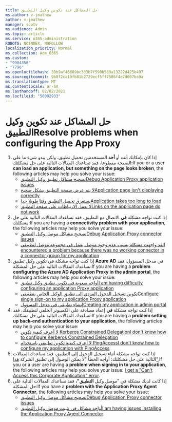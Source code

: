```yaml
---
title: حل المشاكل عند تكوين وكيل التطبيق
ms.author: v-jmathew
author: v-jmathew
manager: scotv
ms.audience: Admin
ms.topic: article
ms.service: o365-administration
ROBOTS: NOINDEX, NOFOLLOW
localization_priority: Normal
ms.collection: Adm_O365
ms.custom:
- "9004356"
- "7796"
ms.openlocfilehash: 39b9af46689bc333b7f590b589a13222d425b497
ms.sourcegitcommit: 9b8f2ca19fb81b2729ecf5ff7586f4e7d607ba9a
ms.translationtype: MT
ms.contentlocale: ar-SA
ms.lasthandoff: 02/02/2021
ms.locfileid: "50092933"
---
```

# <a name="resolve-problems-when-configuring-the-app-proxy"></a><span data-ttu-id="fc758-102">حل المشاكل عند تكوين وكيل التطبيق</span><span class="sxs-lookup"><span data-stu-id="fc758-102">Resolve problems when configuring the App Proxy</span></span>

1. <span data-ttu-id="fc758-103">إذا كان بإمكانك أنت أو **أحد** المستخدمين تحميل تطبيق، ولكن يبدو شيء ما على الصفحة مقطوعا، فقد تساعدك المقالات التالية على حل مشكلتك:</span><span class="sxs-lookup"><span data-stu-id="fc758-103">If you or a user **can load an application, but something on the page looks broken**, the following articles may help you solve your issue:</span></span>
    - [<span data-ttu-id="fc758-104">تصحيح مشاكل تطبيق وكيل التطبيق</span><span class="sxs-lookup"><span data-stu-id="fc758-104">Debug Application Proxy application issues</span></span>](https://docs.microsoft.com/azure/active-directory/manage-apps/application-proxy-debug-apps)
    - [<span data-ttu-id="fc758-105">لا يتم عرض صفحة التطبيق بشكل صحيح</span><span class="sxs-lookup"><span data-stu-id="fc758-105">Application page isn't displaying correctly</span></span>](https://docs.microsoft.com/azure/active-directory/application-proxy-page-appearance-broken-problem)
    - [<span data-ttu-id="fc758-106">يستغرق تحميل التطبيق وقتا طويلا جدا</span><span class="sxs-lookup"><span data-stu-id="fc758-106">Application takes too long to load</span></span>](https://docs.microsoft.com/azure/active-directory/application-proxy-page-load-speed-problem)
    - [<span data-ttu-id="fc758-107">لا تعمل الارتباطات على صفحة التطبيق</span><span class="sxs-lookup"><span data-stu-id="fc758-107">Links on the application page do not work</span></span>](https://docs.microsoft.com/azure/active-directory/application-proxy-page-links-broken-problem)
2. <span data-ttu-id="fc758-108">إذا كنت تواجه مشكلة **في** الاتصال مع التطبيق، فقد تساعدك المقالات التالية على حل مشكلتك:</span><span class="sxs-lookup"><span data-stu-id="fc758-108">If you are having a **connectivity problem with your application**, the following articles may help you solve your issue:</span></span>
    - [<span data-ttu-id="fc758-109">تصحيح مشاكل موصل وكيل التطبيق</span><span class="sxs-lookup"><span data-stu-id="fc758-109">Debug Application Proxy connector issues</span></span>](https://docs.microsoft.com/azure/active-directory/manage-apps/application-proxy-debug-connectors)
    - [<span data-ttu-id="fc758-110">لقد واجهت مشكلة بسبب عدم وجود موصل يعمل في مجموعة موصل لتطبيقي</span><span class="sxs-lookup"><span data-stu-id="fc758-110">I encountered a problem because there was no working connector in a connector group for my application</span></span>](https://docs.microsoft.com/azure/active-directory/application-proxy-connectivity-no-working-connector)
3. <span data-ttu-id="fc758-111">إذا كنت تواجه مشكلة في تكوين وكيل تطبيق **Azure AD** في مدخل المسؤول، فقد تساعدك المقالات التالية على حل المشكلة:</span><span class="sxs-lookup"><span data-stu-id="fc758-111">If you are having a **problem configuring the Azure AD Application Proxy in the admin portal**, the following articles may help you solve your issue:</span></span>
    - [<span data-ttu-id="fc758-112">أواجه صعوبة في تكوين تطبيق وكيل تطبيق</span><span class="sxs-lookup"><span data-stu-id="fc758-112">I am having difficulty configuring an application Proxy application</span></span>](https://docs.microsoft.com/azure/active-directory/application-proxy-config-how-to)
    - [<span data-ttu-id="fc758-113">تكوين تسجيل الدخول الفردي إلى تطبيق الوكيل الخاص بتطبيقي</span><span class="sxs-lookup"><span data-stu-id="fc758-113">Configure single sign-on to my application Proxy application</span></span>](https://docs.microsoft.com/azure/active-directory/application-proxy-config-sso-how-to)
    - [<span data-ttu-id="fc758-114">إنشاء تطبيقي في مدخل المسؤول</span><span class="sxs-lookup"><span data-stu-id="fc758-114">Creating my application in admin portal</span></span>](https://docs.microsoft.com/azure/active-directory/application-proxy-config-problem)
4. <span data-ttu-id="fc758-115">إذا كنت تواجه مشكلة **في** إعداد مصادقة على الكمبيوتر الخلفي لتطبيقك، فقد تساعدك المقالات التالية على حل مشكلتك:</span><span class="sxs-lookup"><span data-stu-id="fc758-115">If you are having a **problem setting up back-end authentication to your application**, the following articles may help you solve your issue:</span></span>
    - [<span data-ttu-id="fc758-116">لا أعرف كيفية تكوين Kerberos Constrained Delegation</span><span class="sxs-lookup"><span data-stu-id="fc758-116">I don't know how to configure Kerberos Constrained Delegation</span></span>](https://docs.microsoft.com/azure/active-directory/application-proxy-back-end-kerberos-constrained-delegation-how-to)
    - [<span data-ttu-id="fc758-117">لا أعرف كيفية تكوين تطبيقي باستخدام PingAccess</span><span class="sxs-lookup"><span data-stu-id="fc758-117">I don't know how to configure my application with PingAccess</span></span>](https://docs.microsoft.com/azure/active-directory/application-proxy-back-end-ping-access-how-to)
5. <span data-ttu-id="fc758-118">إذا كنت تواجه مشكلة أثناء تسجيل الدخول إلى التطبيق، فقد تساعدك المقالات التالية على حل مشكلتك: أواجه الخطأ "لا يمكن الوصول إلى تطبيق الشركة [هذا".](https://docs.microsoft.com/azure/active-directory/application-proxy-sign-in-bad-gateway-timeout-error)</span><span class="sxs-lookup"><span data-stu-id="fc758-118">If you or a user are having a **problem when signing in to your application**, the following articles may help you solve your issue: [I get a "Can't Access this Corporate Application" error](https://docs.microsoft.com/azure/active-directory/application-proxy-sign-in-bad-gateway-timeout-error).</span></span>
6. <span data-ttu-id="fc758-119">إذا كانت لديك مشكلة في "موصل وكيل **التطبيق"،** فقد تساعدك المقالات التالية على حل المشكلة:</span><span class="sxs-lookup"><span data-stu-id="fc758-119">If you have a **problem with the Application Proxy Agent Connector**, the following articles may help you solve your issue:</span></span>
    - [<span data-ttu-id="fc758-120">تصحيح مشاكل موصل وكيل التطبيق</span><span class="sxs-lookup"><span data-stu-id="fc758-120">Debug Application Proxy connector issues</span></span>](https://docs.microsoft.com/azure/active-directory/manage-apps/application-proxy-debug-connectors)
    - [<span data-ttu-id="fc758-121">أواجه مشاكل في تثبيت موصل وكيل التطبيق</span><span class="sxs-lookup"><span data-stu-id="fc758-121">I am having issues installing the Application Proxy Agent Connector</span></span>](https://docs.microsoft.com/azure/active-directory/application-proxy-connector-installation-problem)

